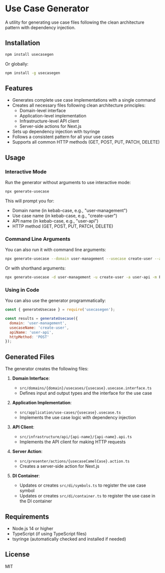 # Use Case Generator

A utility for generating use case files following the clean architecture pattern with dependency injection.

## Installation

```bash
npm install usecasegen
```

Or globally:

```bash
npm install -g usecasegen
```

## Features

- Generates complete use case implementations with a single command
- Creates all necessary files following clean architecture principles:
  - Domain-level interface
  - Application-level implementation
  - Infrastructure-level API client
  - Server-side actions for Next.js
- Sets up dependency injection with tsyringe
- Follows a consistent pattern for all your use cases
- Supports all common HTTP methods (GET, POST, PUT, PATCH, DELETE)

## Usage

### Interactive Mode

Run the generator without arguments to use interactive mode:

```bash
npx generate-usecase
```

This will prompt you for:
- Domain name (in kebab-case, e.g., "user-management")
- Use case name (in kebab-case, e.g., "create-user")
- API name (in kebab-case, e.g., "user-api")
- HTTP method (GET, POST, PUT, PATCH, DELETE)

### Command Line Arguments

You can also run it with command line arguments:

```bash
npx generate-usecase --domain user-management --usecase create-user --api user-api --method POST
```

Or with shorthand arguments:

```bash
npx generate-usecase -d user-management -u create-user -a user-api -m POST
```

### Using in Code

You can also use the generator programmatically:

```javascript
const { generateUsecase } = require('usecasegen');

const results = generateUsecase({
  domain: 'user-management',
  usecaseName: 'create-user',
  apiName: 'user-api',
  httpMethod: 'POST'
});
```

## Generated Files

The generator creates the following files:

1. **Domain Interface**: 
   - `src/domains/{domain}/usecases/{usecase}.usecase.interface.ts`
   - Defines input and output types and the interface for the use case

2. **Application Implementation**:
   - `src/application/use-cases/{usecase}.usecase.ts`
   - Implements the use case logic with dependency injection

3. **API Client**:
   - `src/infrastructure/api/{api-name}/{api-name}.api.ts`
   - Implements the API client for making HTTP requests

4. **Server Action**:
   - `src/presenter/actions/{usecaseCamelCase}.action.ts`
   - Creates a server-side action for Next.js

5. **DI Container**:
   - Updates or creates `src/di/symbols.ts` to register the use case symbol
   - Updates or creates `src/di/container.ts` to register the use case in the DI container

## Requirements

- Node.js 14 or higher
- TypeScript (if using TypeScript files)
- tsyringe (automatically checked and installed if needed)

## License

MIT
